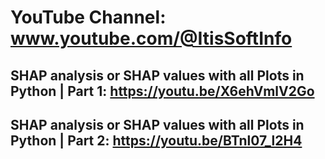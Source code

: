 # YouTube Channel: www.youtube.com/@ItisSoftInfo

## SHAP analysis or SHAP values with all Plots in Python | Part 1: https://youtu.be/X6ehVmlV2Go
## SHAP analysis or SHAP values with all Plots in Python | Part 2: https://youtu.be/BTnl07_l2H4

